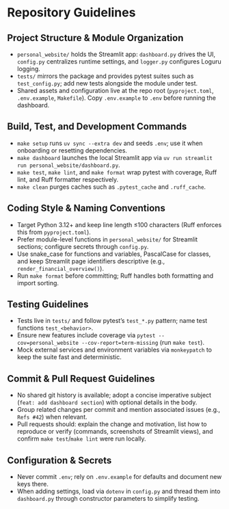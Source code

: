 # Repository Guidelines

## Project Structure & Module Organization
- `personal_website/` holds the Streamlit app: `dashboard.py` drives the UI, `config.py` centralizes runtime settings, and `logger.py` configures Loguru logging.
- `tests/` mirrors the package and provides pytest suites such as `test_config.py`; add new tests alongside the module under test.
- Shared assets and configuration live at the repo root (`pyproject.toml`, `.env.example`, `Makefile`). Copy `.env.example` to `.env` before running the dashboard.

## Build, Test, and Development Commands
- `make setup` runs `uv sync --extra dev` and seeds `.env`; use it when onboarding or resetting dependencies.
- `make dashboard` launches the local Streamlit app via `uv run streamlit run personal_website/dashboard.py`.
- `make test`, `make lint`, and `make format` wrap pytest with coverage, Ruff lint, and Ruff formatter respectively.
- `make clean` purges caches such as `.pytest_cache` and `.ruff_cache`.

## Coding Style & Naming Conventions
- Target Python 3.12+ and keep line length ≤100 characters (Ruff enforces this from `pyproject.toml`).
- Prefer module-level functions in `personal_website/` for Streamlit sections; configure secrets through `config.py`.
- Use snake_case for functions and variables, PascalCase for classes, and keep Streamlit page identifiers descriptive (e.g., `render_financial_overview()`).
- Run `make format` before committing; Ruff handles both formatting and import sorting.

## Testing Guidelines
- Tests live in `tests/` and follow pytest’s `test_*.py` pattern; name test functions `test_<behavior>`.
- Ensure new features include coverage via `pytest --cov=personal_website --cov-report=term-missing` (run `make test`).
- Mock external services and environment variables via `monkeypatch` to keep the suite fast and deterministic.

## Commit & Pull Request Guidelines
- No shared git history is available; adopt a concise imperative subject (`feat: add dashboard section`) with optional details in the body.
- Group related changes per commit and mention associated issues (e.g., `Refs #42`) when relevant.
- Pull requests should: explain the change and motivation, list how to reproduce or verify (commands, screenshots of Streamlit views), and confirm `make test`/`make lint` were run locally.

## Configuration & Secrets
- Never commit `.env`; rely on `.env.example` for defaults and document new keys there.
- When adding settings, load via `dotenv` in `config.py` and thread them into `dashboard.py` through constructor parameters to simplify testing.